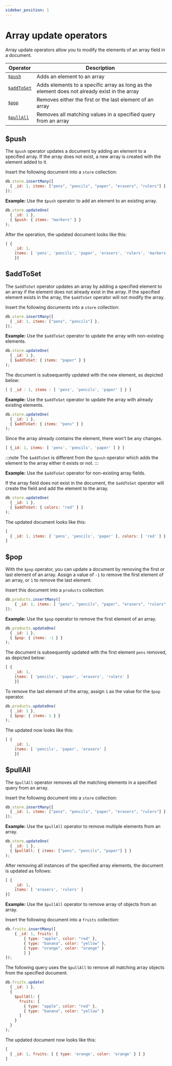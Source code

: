 ```yaml
---
sidebar_position: 1
---
```


# Array update operators

Array update operators  allow you to modify the elements of an array field in a document.

| Operator                 | Description                                                                                  |
| ------------------------ | -------------------------------------------------------------------------------------------- |
| [`$push`](#push)         | Adds an element to an array                                                                 |
| [`$addToSet`](#addtoset) | Adds elements to a specific array as long as the element does not already exist in the array |
| [`$pop`](#pop)           | Removes either the first or the last element of an array                                     |
| [`$pullAll`](#pullall)   | Removes all matching values in a specified query from an array                               |

## $push

The `$push` operator updates a document by adding an element to a specified array.
If the array does not exist, a new array is created with the element added to it.

Insert the following document into a `store` collection:

```js
db.store.insertMany([
  { _id: 1, items: ["pens", "pencils", "paper", "erasers", "rulers"] },
]);
```

**Example:** Use the `$push` operator to add an element to an existing array.

```js
db.store.updateOne(
  { _id: 1 },
  { $push: { items: "markers" } }
);
```

After the operation, the updated document looks like this:

```js
[ {
    _id: 1,
    items: [ 'pens', 'pencils', 'paper', 'erasers', 'rulers', 'markers' ]
    }]
```

## $addToSet

The `$addToSet` operator updates an array by adding a specified element to an array if the element does not already exist in the array.
If the specified element exists in the array, the `$addToSet` operator will not modify the array.

Insert the following documents into a `store` collection:

```js
db.store.insertMany([
  { _id: 1, items: ["pens", "pencils"] },
]);
```

**Example:** Use the `$addToSet` operator to update the array with non-existing elements.

```js
db.store.updateOne(
  { _id: 1 },
  { $addToSet: { items: "paper" } }
);
```

The document is subsequently updated with the new element, as depicted below:

```js
[ { _id : 1, items : [ 'pens', 'pencils', 'paper' ] } ]
```

**Example:** Use the `$addToSet` operator to update the array with already existing elements.

```js
db.store.updateOne(
  { _id: 1 },
  { $addToSet: { items: "pens" } }
);
```

Since the array already contains the element, there won't be any changes.

```js
[ {_id: 1, items: [ 'pens', 'pencils', 'paper' ] } ]
```

:::note
The `$addToSet` is different from the `$push` operator which adds the element to the array either it exists or not.
:::

**Example:** Use the `$addToSet` operator for non-existing array fields.

If the array field does not exist in the document, the `$addToSet` operator will create the field and add the element to the array.

```js
db.store.updateOne(
  { _id: 1 },
  { $addToSet: { colors: "red" } }
);
```

The updated document looks like this:

```js
[
  { _id: 1, items: [ 'pens', 'pencils', 'paper' ], colors: [ 'red' ] }
]
```

## $pop

With the `$pop` operator, you can update a document by removing the first or last element of an array.
Assign a value of `-1` to remove the first element of an array, or `1` to remove the last element.

Insert this document into a `products` collection:

```js
db.products.insertMany([
    { _id: 1, items: [ "pens", "pencils", "paper", "erasers", "rulers" ] }
]);
```

**Example:** Use the `$pop` operator to remove the first element of an array.

```js
db.products.updateOne(
  { _id: 1 },
  { $pop: { items: -1 } }
);
```

The document is subsequently updated with the first element `pens` removed, as depicted below:

```js
[ {
    _id: 1,
    items: [ 'pencils', 'paper', 'erasers', 'rulers' ]
    }]
```

To remove the last element of the array, assign `1` as the value for the `$pop` operator.

```js
db.products.updateOne(
  { _id: 1 },
  { $pop: { items: 1 } }
);
```

The updated now looks like this:

```js
[ {
    _id: 1,
    items: [ 'pencils', 'paper', 'erasers' ]
    }]
```

## $pullAll

The `$pullAll` operator removes all the matching elements in a specified query from an array.

Insert the following document into a `store` collection:

```js
db.store.insertMany([
  { _id: 1, items: ["pens", "pencils", "paper", "erasers", "rulers"] },
]);
```

**Example:** Use the `$pullAll` operator to remove multiple elements from an array.

```js
db.store.updateOne(
  { _id: 1 },
  { $pullAll: { items: ["pens", "pencils", "paper"] } }
);
```

After removing all instances of the specified array elements, the document is updated as follows:

```js
[ {
    _id: 1,
    items: [ 'erasers', 'rulers' ]
}]
```

**Example:** Use the `$pullAll` operator to remove array of objects from an array.

Insert the following document into a `fruits` collection:

```js
db.fruits.insertMany([
    { _id: 1, fruits: [
        { type: "apple", color: "red" },
        { type: "banana", color: "yellow" },
        { type: "orange", color: "orange" }
        ] }
]);
```

The following query uses the `$pullAll` to remove all matching array objects from the specified document.

```js
db.fruits.update(
  { _id: 1 },
  {
    $pullAll: {
      fruits: [
        { type: "apple", color: "red" },
        { type: "banana", color: "yellow" }
      ]
    }
  }
);
```

The updated document now looks like this:

```js
[
  { _id: 1, fruits: [ { type: 'orange', color: 'orange' } ] }
]
```
